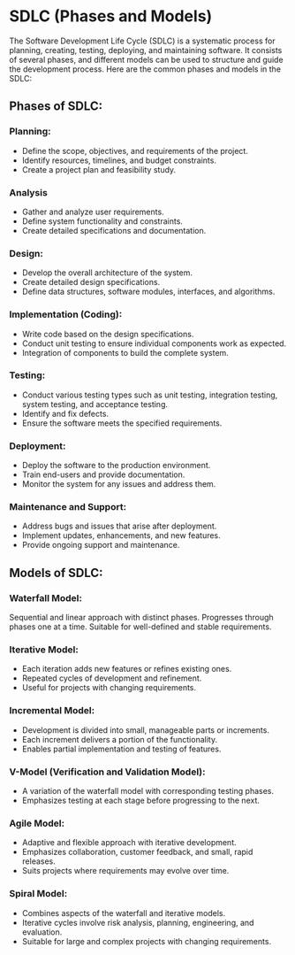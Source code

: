 # SDLC (Phases and Models)

The Software Development Life Cycle (SDLC) is a systematic process for planning, creating, testing, deploying, and maintaining software. It consists of several phases, and different models can be used to structure and guide the development process. Here are the common phases and models in the SDLC:

## Phases of SDLC:

### Planning:

- Define the scope, objectives, and requirements of the project.
- Identify resources, timelines, and budget constraints.
- Create a project plan and feasibility study.

### Analysis

- Gather and analyze user requirements.
- Define system functionality and constraints.
- Create detailed specifications and documentation.

### Design:

- Develop the overall architecture of the system.
- Create detailed design specifications.
- Define data structures, software modules, interfaces, and algorithms.

### Implementation (Coding):

- Write code based on the design specifications.
- Conduct unit testing to ensure individual components work as expected.
- Integration of components to build the complete system.

### Testing:

- Conduct various testing types such as unit testing, integration testing, system testing, and acceptance testing.
- Identify and fix defects.
- Ensure the software meets the specified requirements.

### Deployment:

- Deploy the software to the production environment.
- Train end-users and provide documentation.
- Monitor the system for any issues and address them.

### Maintenance and Support:

- Address bugs and issues that arise after deployment.
- Implement updates, enhancements, and new features.
- Provide ongoing support and maintenance.

## Models of SDLC:

### Waterfall Model:

Sequential and linear approach with distinct phases.
Progresses through phases one at a time.
Suitable for well-defined and stable requirements.

### Iterative Model:

- Each iteration adds new features or refines existing ones.
- Repeated cycles of development and refinement.
- Useful for projects with changing requirements.

### Incremental Model:

- Development is divided into small, manageable parts or increments.
- Each increment delivers a portion of the functionality.
- Enables partial implementation and testing of features.

### V-Model (Verification and Validation Model):

- A variation of the waterfall model with corresponding testing phases.
- Emphasizes testing at each stage before progressing to the next.

### Agile Model:

- Adaptive and flexible approach with iterative development.
- Emphasizes collaboration, customer feedback, and small, rapid releases.
- Suits projects where requirements may evolve over time.

### Spiral Model:

- Combines aspects of the waterfall and iterative models.
- Iterative cycles involve risk analysis, planning, engineering, and evaluation.
- Suitable for large and complex projects with changing requirements.
